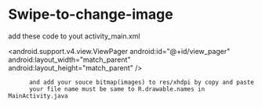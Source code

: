 # Swipe-to-change-image
add these code to yout activity_main.xml

 <android.support.v4.view.ViewPager
          android:id="@+id/view_pager"
          android:layout_width="match_parent"
          android:layout_height="match_parent" />
          
          and add your souce bitmap(images) to res/xhdpi by copy and paste
          your file name must be same to R.drawable.names in MainActivity.java

